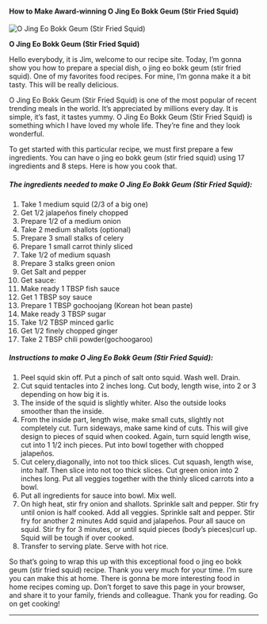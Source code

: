             

#### How to Make Award-winning O Jing Eo Bokk Geum (Stir Fried Squid)

![O Jing Eo Bokk Geum (Stir Fried Squid)](https://img-global.cpcdn.com/recipes/fa81450f9e8dff85/751x532cq70/o-jing-eo-bokk-geum-stir-fried-squid-recipe-main-photo.jpg)

**O Jing Eo Bokk Geum (Stir Fried Squid)**

Hello everybody, it is Jim, welcome to our recipe site. Today, I’m gonna show you how to prepare a special dish, o jing eo bokk geum (stir fried squid). One of my favorites food recipes. For mine, I’m gonna make it a bit tasty. This will be really delicious.

O Jing Eo Bokk Geum (Stir Fried Squid) is one of the most popular of recent trending meals in the world. It’s appreciated by millions every day. It is simple, it’s fast, it tastes yummy. O Jing Eo Bokk Geum (Stir Fried Squid) is something which I have loved my whole life. They’re fine and they look wonderful.

To get started with this particular recipe, we must first prepare a few ingredients. You can have o jing eo bokk geum (stir fried squid) using 17 ingredients and 8 steps. Here is how you cook that.

##### The ingredients needed to make O Jing Eo Bokk Geum (Stir Fried Squid):

1.  Take 1 medium squid (2/3 of a big one)
2.  Get 1/2 jalapeños finely chopped
3.  Prepare 1/2 of a medium onion
4.  Take 2 medium shallots (optional)
5.  Prepare 3 small stalks of celery
6.  Prepare 1 small carrot thinly sliced
7.  Take 1/2 of medium squash
8.  Prepare 3 stalks green onion
9.  Get Salt and pepper
10.  Get sauce:
11.  Make ready 1 TBSP fish sauce
12.  Get 1 TBSP soy sauce
13.  Prepare 1 TBSP gochoojang (Korean hot bean paste)
14.  Make ready 3 TBSP sugar
15.  Take 1/2 TBSP minced garlic
16.  Get 1/2 finely chopped ginger
17.  Take 2 TBSP chili powder(gochoogaroo)

##### Instructions to make O Jing Eo Bokk Geum (Stir Fried Squid):

1.  Peel squid skin off. Put a pinch of salt onto squid. Wash well. Drain.
2.  Cut squid tentacles into 2 inches long. Cut body, length wise, into 2 or 3 depending on how big it is.
3.  The inside of the squid is slightly whiter. Also the outside looks smoother than the inside.
4.  From the inside part, length wise, make small cuts, slightly not completely cut. Turn sideways, make same kind of cuts. This will give design to pieces of squid when cooked. Again, turn squid length wise, cut into 1 1/2 inch pieces. Put into bowl together with chopped jalapeños.
5.  Cut celery,diagonally, into not too thick slices. Cut squash, length wise, into half. Then slice into not too thick slices. Cut green onion into 2 inches long. Put all veggies together with the thinly sliced carrots into a bowl.
6.  Put all ingredients for sauce into bowl. Mix well.
7.  On high heat, stir fry onion and shallots. Sprinkle salt and pepper. Stir fry until onion is half cooked. Add all veggies. Sprinkle salt and pepper. Stir fry for another 2 minutes Add squid and jalapeños. Pour all sauce on squid. Stir fry for 3 minutes, or until squid pieces (body’s pieces)curl up. Squid will be tough if over cooked.
8.  Transfer to serving plate. Serve with hot rice.

So that’s going to wrap this up with this exceptional food o jing eo bokk geum (stir fried squid) recipe. Thank you very much for your time. I’m sure you can make this at home. There is gonna be more interesting food in home recipes coming up. Don’t forget to save this page in your browser, and share it to your family, friends and colleague. Thank you for reading. Go on get cooking!

* * *